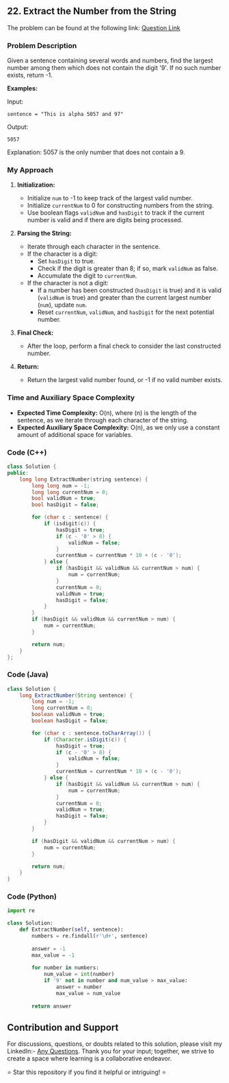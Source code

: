## 22. Extract the Number from the String

The problem can be found at the following link: [Question Link](https://www.geeksforgeeks.org/problems/extract-the-number-from-the-string3428/1)

### Problem Description

Given a sentence containing several words and numbers, find the largest number among them which does not contain the digit '9'. If no such number exists, return -1.

**Examples:**

Input:
```
sentence = "This is alpha 5057 and 97"
```
Output:
```
5057
```
Explanation:
5057 is the only number that does not contain a 9.


### My Approach

1. **Initialization:**
   - Initialize `num` to -1 to keep track of the largest valid number.
   - Initialize `currentNum` to 0 for constructing numbers from the string.
   - Use boolean flags `validNum` and `hasDigit` to track if the current number is valid and if there are digits being processed.

2. **Parsing the String:**
   - Iterate through each character in the sentence.
   - If the character is a digit:
     - Set `hasDigit` to true.
     - Check if the digit is greater than 8; if so, mark `validNum` as false.
     - Accumulate the digit to `currentNum`.
   - If the character is not a digit:
     - If a number has been constructed (`hasDigit` is true) and it is valid (`validNum` is true) and greater than the current largest number (`num`), update `num`.
     - Reset `currentNum`, `validNum`, and `hasDigit` for the next potential number.

3. **Final Check:**
   - After the loop, perform a final check to consider the last constructed number.

4. **Return:**
   - Return the largest valid number found, or -1 if no valid number exists.

### Time and Auxiliary Space Complexity

- **Expected Time Complexity:** O(n), where \(n\) is the length of the sentence, as we iterate through each character of the string.
- **Expected Auxiliary Space Complexity:** O(n), as we only use a constant amount of additional space for variables.

### Code (C++)

```cpp
class Solution {
public:
    long long ExtractNumber(string sentence) {
        long long num = -1;
        long long currentNum = 0;
        bool validNum = true;
        bool hasDigit = false;

        for (char c : sentence) {
            if (isdigit(c)) {
                hasDigit = true;
                if (c - '0' > 8) {
                    validNum = false;
                }
                currentNum = currentNum * 10 + (c - '0');
            } else {
                if (hasDigit && validNum && currentNum > num) {
                    num = currentNum;
                }
                currentNum = 0;
                validNum = true;
                hasDigit = false;
            }
        }
        if (hasDigit && validNum && currentNum > num) {
            num = currentNum;
        }

        return num;
    }
};
```

### Code (Java)

```java
class Solution {
    long ExtractNumber(String sentence) {
        long num = -1;
        long currentNum = 0;
        boolean validNum = true;
        boolean hasDigit = false;

        for (char c : sentence.toCharArray()) {
            if (Character.isDigit(c)) {
                hasDigit = true;
                if (c - '0' > 8) {
                    validNum = false;
                }
                currentNum = currentNum * 10 + (c - '0');
            } else {
                if (hasDigit && validNum && currentNum > num) {
                    num = currentNum;
                }
                currentNum = 0;
                validNum = true;
                hasDigit = false;
            }
        }

        if (hasDigit && validNum && currentNum > num) {
            num = currentNum;
        }

        return num;
    }
}
```

### Code (Python)

```python
import re

class Solution:
    def ExtractNumber(self, sentence):
        numbers = re.findall(r'\d+', sentence)
        
        answer = -1
        max_value = -1
        
        for number in numbers:
            num_value = int(number)
            if '9' not in number and num_value > max_value:
                answer = number
                max_value = num_value
        
        return answer
```

## Contribution and Support

For discussions, questions, or doubts related to this solution, please visit my LinkedIn:- [Any Questions](https://www.linkedin.com/in/het-patel-8b110525a/).
Thank you for your input; together, we strive to create a space where learning is a collaborative endeavor.

⭐ Star this repository if you find it helpful or intriguing! ⭐
